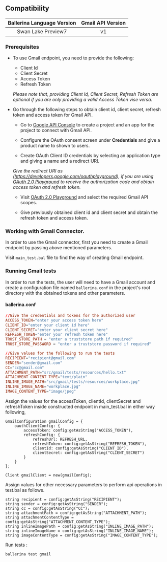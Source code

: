 ## Compatibility

| Ballerina Language Version | Gmail API Version |  
|:--------------------------:|:-----------------:|
| Swan Lake Preview7         |        v1         |

### Prerequisites

* To use Gmail endpoint, you need to provide the following:
    * Client Id
    * Client Secret
    * Access Token
    * Refresh Token
    
    *Please note that, providing Client Id, Client Secret, Refresh Token are optional if you are only providing a
valid Access Token vise versa.*

* Go through the following steps to obtain client id, client secret, refresh token and access token for Gmail API.
    *   Go to [Google API Console](https://console.developers.google.com) to create a project and an app for the project to connect with Gmail API.
    
    *   Configure the OAuth consent screen under **Credentials** and give a product name to shown to users.
    
    *   Create OAuth Client ID credentials by selecting an application type and giving a name and a redirect URI.

    *Give the redirect URI as (https://developers.google.com/oauthplayground), if you are using [OAuth 2.0 Playground](https://developers.google.com/oauthplayground) to
    receive the authorization code and obtain access token and refresh token.*

    *   Visit [OAuth 2.0 Playground](https://developers.google.com/oauthplayground) and select the required Gmail API scopes.

    *   Give previously obtained client id and client secret and obtain the refresh token and access token.

    
### Working with Gmail Connector.

In order to use the Gmail connector, first you need to create a Gmail endpoint by passing above mentioned parameters.

Visit `main_test.bal` file to find the way of creating Gmail endpoint.

### Running Gmail tests
In order to run the tests, the user will need to have a Gmail account and create a configuration file named `ballerina.conf` in the project's root directory with the obtained tokens and other parameters.

#### ballerina.conf
```ballerina.conf
//Give the credentials and tokens for the authorized user
ACCESS_TOKEN="enter your access token here"
CLIENT_ID="enter your client id here"
CLIENT_SECRET="enter your client secret here"
REFRESH_TOKEN="enter your refresh token here"
TRUST_STORE_PATH = "enter a truststore path if required"
TRUST_STORE_PASSWORD = "enter a truststore password if required"

//Give values for the following to run the tests
RECIPIENT="recipient@gmail.com"
SENDER="sender@gmail.com"
CC="cc@gmail.com"
ATTACHMENT_PATH="src/gmail/tests/resources/hello.txt"
ATTACHMENT_CONTENT_TYPE="text/plain"
INLINE_IMAGE_PATH="src/gmail/tests/resources/workplace.jpg"
INLINE_IMAGE_NAME="workplace.jpg"
IMAGE_CONTENT_TYPE="image/jpeg"
```

Assign the values for the accessToken, clientId, clientSecret and refreshToken inside constructed endpoint in 
main_test.bal
in either way following,

```ballerina
GmailConfiguration gmailConfig = {
    oauthClientConfig: {
        accessToken: config:getAsString("ACCESS_TOKEN"),
        refreshConfig: {
            refreshUrl: REFRESH_URL,
            refreshToken: config:getAsString("REFRESH_TOKEN"),
            clientId: config:getAsString("CLIENT_ID"),
            clientSecret: config:getAsString("CLIENT_SECRET")
        }
    }
};

Client gmailClient = new(gmailConfig);
```

Assign values for other necessary parameters to perform api operations in test.bal as follows.
```ballerina
string recipient = config:getAsString("RECIPIENT"); 
string sender = config:getAsString("SENDER"); 
string cc = config:getAsString("CC"); 
string attachmentPath = config:getAsString("ATTACHMENT_PATH"); 
string attachmentContentType = config:getAsString("ATTACHMENT_CONTENT_TYPE"); 
string inlineImagePath = config:getAsString("INLINE_IMAGE_PATH"); 
string inlineImageName = config:getAsString("INLINE_IMAGE_NAME"); 
string imageContentType = config:getAsString("IMAGE_CONTENT_TYPE"); 
```
Run tests :

```
ballerina test gmail
```
